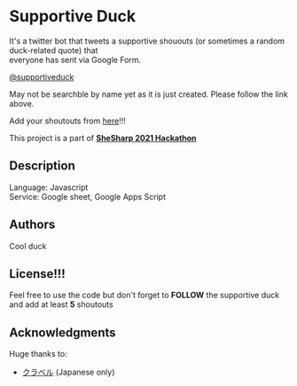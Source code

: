 # Supportive Duck
It's a twitter bot that tweets a supportive shououts (or sometimes a random duck-related quote) that  
everyone has sent via Google Form.  
  
[@supportiveduck](https://twitter.com/supportiveduck)  
  
May not be searchble by name yet as it is just created. Please follow the link above.   
  
Add your shoutouts from [here](https://docs.google.com/forms/d/e/1FAIpQLSfpFnNwwUgefMYyvGpbnyGqJsQWRhLM6s_TITA2wfVwfSBJcA/viewform)!!!
  
  
This project is a part of **[SheSharp 2021 Hackathon](https://troopl.com/challenges/shout-out-generator)**  


## Description
Language: Javascript  
Service: Google sheet, Google Apps Script  


## Authors

Cool duck



## License!!!

Feel free to use the code but don't forget to **FOLLOW** the supportive duck and add at least **5** shoutouts  

## Acknowledgments

Huge thanks to:  
* [クラベル](https://cravelweb.com/webdesign/google-apps-script-twitter-tweet-bot#1Google) (Japanese only)